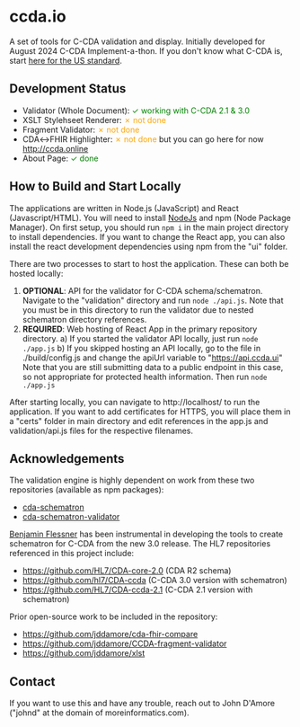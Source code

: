 # ccda.io
A set of tools for C-CDA validation and display. Initially developed for August 2024 C-CDA Implement-a-thon. If you don't know what C-CDA is, start [here for the US standard](https://hl7.org/cda/us/ccda/index.html).

## Development Status
- Validator (Whole Document): <span style="color:green">✓ working with C-CDA 2.1 & 3.0</span>
- XSLT Stylehseet Renderer: <span style="color:orange">✗ not done</span>
- Fragment Validator: <span style="color:orange">✗ not done</span>
- CDA↔FHIR Highlighter: <span style="color:orange">✗ not done</span> but you can go here for now http://ccda.online
- About Page: <span style="color:green">✓ done</span>

## How to Build and Start Locally

The applications are written in Node.js (JavaScript) and React (Javascript/HTML). You will need to install [NodeJs](https://nodejs.org/en) and npm (Node Package Manager). On first setup, you should run ```npm i``` in the main project directory to install dependencies. If you want to change the React app, you can also install the react development dependencies using npm from the "ui" folder. 

There are two processes to start to host the application. These can both be hosted locally:

1) **OPTIONAL**: API for the validator for C-CDA schema/schematron. Navigate to the "validation" directory and run ```node ./api.js```. Note that you must be in this directory to run the validator due to nested schematron directory references. 
2) **REQUIRED**: Web hosting of React App in the primary repository directory. 
  a) If you started the validator API locally, just run ```node ./app.js```
  b) If you skipped hosting an API locally, go to the file in ./build/config.js and change the apiUrl variable to "https://api.ccda.ui" Note that you are still submitting data to a public endpoint in this case, so not appropriate for protected health information. Then run ```node ./app.js```

After starting locally, you can navigate to http://localhost/ to run the application. If you want to add certificates for HTTPS, you will place them in a "certs" folder in main directory and edit references in the app.js and validation/api.js files for the respective filenames. 

## Acknowledgements

The validation engine is highly dependent on work from these two repositories (available as npm packages): 

- [cda-schematron](https://www.npmjs.com/package/cda-schematron)
- [cda-schematron-validator](https://www.npmjs.com/package/cda-schematron-validator)

[Benjamin Flessner](https://github.com/benjaminflessner) has been instrumental in developing the tools to create schematron for C-CDA from the new 3.0 release. The HL7 repositories referenced in this project include: 

-   https://github.com/HL7/CDA-core-2.0 (CDA R2 schema)
-   https://github.com/hl7/CDA-ccda (C-CDA 3.0 version with schematron)
-   https://github.com/HL7/CDA-ccda-2.1 (C-CDA 2.1 version with schematron)

Prior open-source work to be included in the repository: 

- https://github.com/jddamore/cda-fhir-compare
- https://github.com/jddamore/CCDA-fragment-validator
- https://github.com/jddamore/xlst

## Contact

If you want to use this and have any trouble, reach out to John D'Amore ("johnd" at the domain of moreinformatics.com).